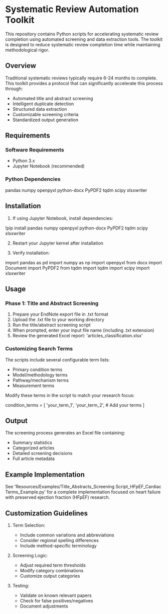 # Systematic Review Automation Toolkit

This repository contains Python scripts for accelerating systematic review completion using automated screening and data extraction tools. The toolkit is designed to reduce systematic review completion time while maintaining methodological rigor.

## Overview

Traditional systematic reviews typically require 6-24 months to complete. This toolkit provides a protocol that can significantly accelerate this process through:
- Automated title and abstract screening
- Intelligent duplicate detection
- Structured data extraction
- Customizable screening criteria
- Standardized output generation

## Requirements

### Software Requirements
- Python 3.x
- Jupyter Notebook (recommended)

### Python Dependencies
pandas
numpy
openpyxl
python-docx
PyPDF2
tqdm
scipy
xlsxwriter

## Installation

1. If using Jupyter Notebook, install dependencies:

!pip install pandas numpy openpyxl python-docx PyPDF2 tqdm scipy xlsxwriter

2. Restart your Jupyter kernel after installation

3. Verify installation:

import pandas as pd
import numpy as np
import openpyxl
from docx import Document
import PyPDF2
from tqdm import tqdm
import scipy
import xlsxwriter

## Usage

### Phase 1: Title and Abstract Screening

1. Prepare your EndNote export file in .txt format
2. Upload the .txt file to your working directory
3. Run the title/abstract screening script
4. When prompted, enter your input file name (including .txt extension)
5. Review the generated Excel report: 'articles_classification.xlsx'

### Customizing Search Terms

The scripts include several configurable term lists:
- Primary condition terms
- Model/methodology terms
- Pathway/mechanism terms
- Measurement terms

Modify these terms in the script to match your research focus:

condition_terms = [
    'your_term_1',
    'your_term_2',
    # Add your terms
]

## Output

The screening process generates an Excel file containing:
- Summary statistics
- Categorized articles
- Detailed screening decisions
- Full article metadata

## Example Implementation

See 'Resources/Examples/Title_Abstracts_Screening Script_HFpEF_Cardiac Terms_Example.py' for a complete implementation focused on heart failure with preserved ejection fraction (HFpEF) research.

## Customization Guidelines

1. Term Selection:
   - Include common variations and abbreviations
   - Consider regional spelling differences
   - Include method-specific terminology

2. Screening Logic:
   - Adjust required term thresholds
   - Modify category combinations
   - Customize output categories

3. Testing:
   - Validate on known relevant papers
   - Check for false positives/negatives
   - Document adjustments


